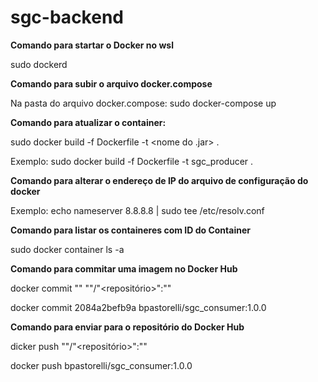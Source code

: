 # sgc-backend

<b>Comando para startar o Docker no wsl</b>

 sudo dockerd

<b>Comando para subir o arquivo docker.compose</b>

Na pasta do arquivo docker.compose: 
sudo docker-compose up

<b>Comando para atualizar o container:</b>

sudo docker build -f Dockerfile -t <nome do .jar> .

Exemplo:
sudo docker build -f Dockerfile -t sgc_producer .

<b>Comando para alterar o endereço de IP do arquivo de configuração do docker</b>

Exemplo:
echo nameserver 8.8.8.8 | sudo tee /etc/resolv.conf

<b>Comando para listar os containeres com ID do Container</b>

sudo docker container ls -a

<b>Comando para commitar uma imagem no Docker Hub</b>

docker commit "<ID CONTAINER>" "<Usuario>"/"<repositório>":"<tag>"
 
docker commit 2084a2befb9a bpastorelli/sgc_consumer:1.0.0

<b>Comando para enviar para o repositório do Docker Hub</b>

dicker push "<usuario>"/"<repositório>":"<tag>"

docker push bpastorelli/sgc_consumer:1.0.0
 
